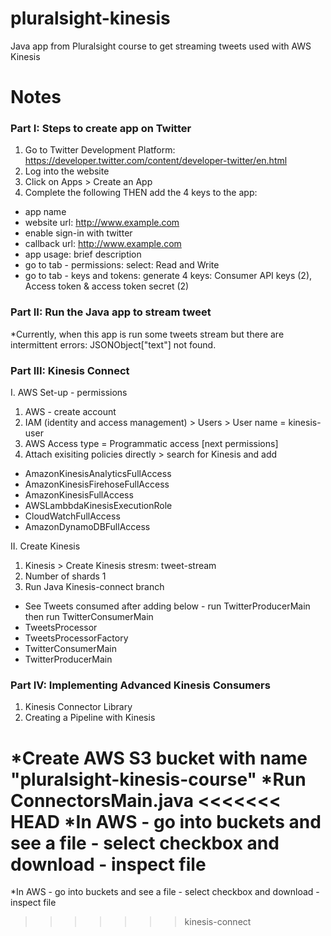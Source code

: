# pluralsight-kinesis
Java app from Pluralsight course to get streaming tweets used with AWS Kinesis

# Notes

### Part I: Steps to create app on Twitter
1. Go to Twitter Development Platform: https://developer.twitter.com/content/developer-twitter/en.html
2. Log into the website
3. Click on Apps > Create an App
4. Complete the following THEN add the 4 keys to the app:
* app name
* website url: http://www.example.com
* enable sign-in with twitter
* callback url: http://www.example.com
* app usage:  brief description
* go to tab - permissions: select: Read and Write
* go to tab - keys and tokens: generate 4 keys: Consumer API keys (2), Access token & access token secret (2)  

### Part II: Run the Java app to stream tweet          
*Currently, when this app is run some tweets stream but there are intermittent errors:
JSONObject["text"] not found.

### Part III: Kinesis Connect

I. AWS Set-up - permissions
1. AWS - create account
2. IAM (identity and access management) > Users > User name = kinesis-user
3. AWS Access type = Programmatic access [next permissions]
4. Attach exisiting policies directly > search for Kinesis and add
* AmazonKinesisAnalyticsFullAccess
* AmazonKinesisFirehoseFullAccess
* AmazonKinesisFullAccess
* AWSLambbdaKinesisExecutionRole
* CloudWatchFullAccess
* AmazonDynamoDBFullAccess 

II. Create Kinesis   
1. Kinesis > Create Kinesis stresm:  tweet-stream
2. Number of shards 1
3. Run Java Kinesis-connect branch   
     
     
* See Tweets consumed after adding below - run TwitterProducerMain then run TwitterConsumerMain
* TweetsProcessor     
* TweetsProcessorFactory
* TwitterConsumerMain
* TwitterProducerMain
     
### Part IV: Implementing Advanced Kinesis Consumers
1. Kinesis Connector Library
2. Creating a Pipeline with Kinesis

*Create AWS S3 bucket with name "pluralsight-kinesis-course"
*Run ConnectorsMain.java
<<<<<<< HEAD
*In AWS - go into buckets and see a file - select checkbox and download - inspect file
=======
*In AWS - go into buckets and see a file - select checkbox and download - inspect file
>>>>>>> kinesis-connect
